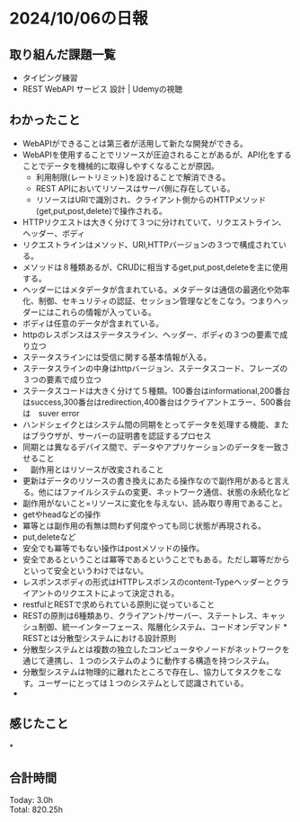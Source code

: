 # 2024/10/06の日報
## 取り組んだ課題一覧
* タイピング練習
* REST WebAPI サービス 設計 | Udemyの視聴
## わかったこと
* WebAPIができることは第三者が活用して新たな開発ができる。
* WebAPIを使用することでリソースが圧迫されることがあるが、API化をすることでデータを機械的に取得しやすくなることが原因。
  *  利用制限(レートリミット)を設けることで解消できる。
  *  REST APIにおいてリソースはサーバ側に存在している。
  *  リソースはURIで識別され、クライアント側からのHTTPメソッド(get,put,post,delete)で操作される。
*  HTTPリクエストは大きく分けて３つに分けれていて、リクエストライン、ヘッダー、ボディ
  *  リクエストラインはメソッド、URI,HTTPバージョンの３つで構成されている。
  *  メソッドは８種類あるが、CRUDに相当するget,put,post,deleteを主に使用する。
  *  ヘッダーにはメタデータが含まれている。メタデータは通信の最適化や効率化、制御、セキュリティの認証、セッション管理などをこなう。つまりヘッダーにはこれらの情報が入っている。
  *  ボディは任意のデータが含まれている。
*  httpのレスポンスはステータスライン、ヘッダー、ボディの３つの要素で成り立つ
  *  ステータスラインには受信に関する基本情報が入る。
  *  ステータスラインの中身はhttpバージョン、ステータスコード、フレーズの３つの要素で成り立つ
  *  ステータスコードは大きく分けて５種類。100番台はinformational,200番台はsuccess,300番台はredirection,400番台はクライアントエラー、500番台は　suver error
  *  ハンドシェイクとはシステム間の同期をとってデータを処理する機能、またはブラウザが、サーバーの証明書を認証するプロセス
  *  同期とは異なるデバイス間で、データやアプリケーションのデータを一致させること
* 　副作用とはリソースが改変されること
 *  更新はデータのリソースの書き換えにあたる操作なので副作用があると言える。他にはファイルシステムの変更、ネットワーク通信、状態の永続化など
*  副作用がないこと=リソースに変化を与えない、読み取り専用であること。
 *  getやheadなどの操作
*  冪等とは副作用の有無は問わず何度やっても同じ状態が再現される。
 * put,deleteなど  
*  安全でも冪等でもない操作はpostメソッドの操作。
*  安全であるということは冪等であるということでもある。ただし冪等だからといって安全というわけではない。
*  レスポンスボディの形式はHTTPレスポンスのcontent-Typeヘッダーとクライアントのリクエストによって決定される。
*  restfulとRESTで求められている原則に従っていること
*  RESTの原則は6種類あり、クライアント/サーバー、ステートレス、キャッシュ制御、統一インターフェース、階層化システム、コードオンデマンド
*　RESTとは分散型システムにおける設計原則
 *  分散型システムとは複数の独立したコンピュータやノードがネットワークを通じて連携し、１つのシステムのように動作する構造を持つシステム。
 *  分散型システムは物理的に離れたところで存在し、協力してタスクをこなす。ユーザーにとっては１つのシステムとして認識されている。
 *           
## 感じたこと
*　
## 合計時間  
Today: 3.0h<br>
Total: 820.25h
